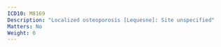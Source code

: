 ```yaml
---
ICD10: M8169
Description: "Localized osteoporosis [Lequesne]: Site unspecified"
Matters: No
Weight: 0
---
```

